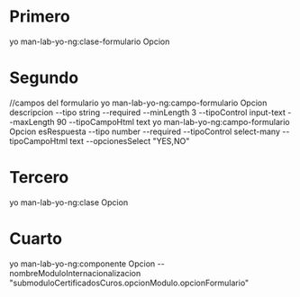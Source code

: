 # Primero
yo man-lab-yo-ng:clase-formulario Opcion
# Segundo
//campos del formulario
yo man-lab-yo-ng:campo-formulario Opcion descripcion --tipo string  --required --minLength 3  --tipoControl input-text --maxLength 90  --tipoCampoHtml text 
yo man-lab-yo-ng:campo-formulario Opcion esRespuesta --tipo number  --required --tipoControl select-many --tipoCampoHtml text --opcionesSelect "YES,NO"

# Tercero

yo man-lab-yo-ng:clase Opcion

# Cuarto 

yo man-lab-yo-ng:componente Opcion --nombreModuloInternacionalizacion "submoduloCertificadosCuros.opcionModulo.opcionFormulario"
